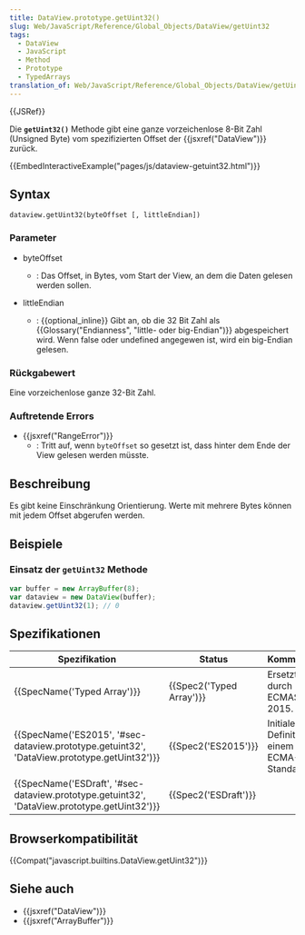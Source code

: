 ```yaml
---
title: DataView.prototype.getUint32()
slug: Web/JavaScript/Reference/Global_Objects/DataView/getUint32
tags:
  - DataView
  - JavaScript
  - Method
  - Prototype
  - TypedArrays
translation_of: Web/JavaScript/Reference/Global_Objects/DataView/getUint32
---
```

{{JSRef}}

Die **`getUint32()`** Methode gibt eine ganze vorzeichenlose 8-Bit Zahl (Unsigned Byte) vom spezifizierten Offset der {{jsxref("DataView")}} zurück.

{{EmbedInteractiveExample("pages/js/dataview-getuint32.html")}}

## Syntax

    dataview.getUint32(byteOffset [, littleEndian])

### Parameter

- byteOffset
  - : Das Offset, in Bytes, vom Start der View, an dem die Daten gelesen werden sollen.

- littleEndian
  - : {{optional_inline}} Gibt an, ob die 32 Bit Zahl als {{Glossary("Endianness", "little- oder big-Endian")}} abgespeichert wird. Wenn false oder undefined angegewen ist, wird ein big-Endian gelesen.

### Rückgabewert

Eine vorzeichenlose ganze 32-Bit Zahl.

### Auftretende Errors

- {{jsxref("RangeError")}}
  - : Tritt auf, wenn `byteOffset` so gesetzt ist, dass hinter dem Ende der View gelesen werden müsste.

## Beschreibung

Es gibt keine Einschränkung Orientierung. Werte mit mehrere Bytes können mit jedem Offset abgerufen werden.

## Beispiele

### Einsatz der `getUint32` Methode

```js
var buffer = new ArrayBuffer(8);
var dataview = new DataView(buffer);
dataview.getUint32(1); // 0
```

## Spezifikationen

| Spezifikation                                                                                                                | Status                           | Kommentar                                   |
| ---------------------------------------------------------------------------------------------------------------------------- | -------------------------------- | ------------------------------------------- |
| {{SpecName('Typed Array')}}                                                                                         | {{Spec2('Typed Array')}} | Ersetzt durch ECMAScript 2015.              |
| {{SpecName('ES2015', '#sec-dataview.prototype.getuint32', 'DataView.prototype.getUint32')}}     | {{Spec2('ES2015')}}         | Initiale Definition in einem ECMA-Standard. |
| {{SpecName('ESDraft', '#sec-dataview.prototype.getuint32', 'DataView.prototype.getUint32')}} | {{Spec2('ESDraft')}}     |                                             |

## Browserkompatibilität

{{Compat("javascript.builtins.DataView.getUint32")}}

## Siehe auch

- {{jsxref("DataView")}}
- {{jsxref("ArrayBuffer")}}
